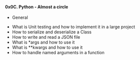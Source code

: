 #### 0x0C. Python - Almost a circle
* General

- What is Unit testing and how to implement it in a large project
- How to serialize and deserialize a Class
- How to write and read a JSON file 
- What is *args and how to use it
- What is **kwargs and how to use it
- How to handle named arguments in a function

